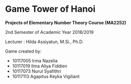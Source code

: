 # Game Tower of Hanoi

**Projects of Elementary Number Theory Course (MA2252)**

2nd Semester of Academic Year 2018/2019


Lecturer : Hilda Assiyatun, M.Si., Ph.D.

Game created by:
* 10117005 Irma Nazelia
* 10117019 Ilma Aliya Fiddien
* 10117073 Nurul Syafithri
* 10117113 Agapitus Keyka Vigiliant

